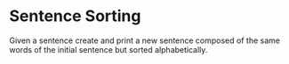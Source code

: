# Sentence Sorting

Given a sentence create and print a new sentence composed of the same words of the initial sentence but sorted alphabetically.